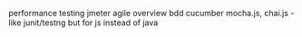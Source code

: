 performance testing jmeter
agile overview
bdd cucumber
mocha.js, chai.js - like junit/testng but for js instead of java
